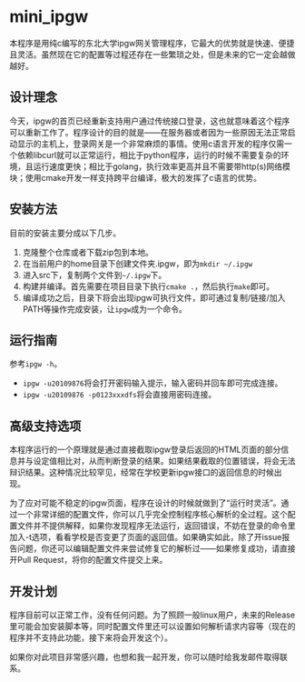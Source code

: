 # mini_ipgw

本程序是用纯c编写的东北大学ipgw网关管理程序，它最大的优势就是快速、便捷且灵活。虽然现在它的配置等过程还存在一些繁琐之处，但是未来的它一定会越做越好。

## 设计理念

今天，ipgw的首页已经重新支持用户通过传统接口登录，这也就意味着这个程序可以重新工作了。程序设计的目的就是——在服务器或者因为一些原因无法正常启动显示的主机上，登录网关是一个非常麻烦的事情。使用c语言开发的程序仅需一个依赖libcurl就可以正常运行，相比于python程序，运行的时候不需要复杂的环境，且运行速度更快；相比于golang，执行效率更高并且不需要带http(s)网络模块；使用cmake开发一样支持跨平台编译，极大的发挥了c语言的优势。

## 安装方法

目前的安装主要分成以下几步。

1. 克隆整个仓库或者下载zip包到本地。
2. 在当前用户的home目录下创建文件夹.ipgw，即为`mkdir ~/.ipgw`
3. 进入src下，复制两个文件到`~/.ipgw`下。
4. 构建并编译。首先需要在项目目录下执行`cmake .`，然后执行`make`即可。
5. 编译成功之后，目录下将会出现ipgw可执行文件，即可通过复制/链接/加入PATH等操作完成安装，让`ipgw`成为一个命令。

## 运行指南

参考`ipgw -h`。

- `ipgw -u20109876`将会打开密码输入提示，输入密码并回车即可完成连接。
- `ipgw -u20109876 -p0123xxxdfs`将会直接用密码连接。

## 高级支持选项

本程序运行的一个原理就是通过直接截取ipgw登录后返回的HTML页面的部分信息并与设定值相比对，从而判断登录的结果。如果结果截取的位置错误，将会无法辩识结果。这种情况比较罕见，经常在学校更新ipgw接口的返回信息的时候出现。

为了应对可能不稳定的ipgw页面，程序在设计的时候就做到了“运行时灵活”。通过一个非常详细的配置文件，你可以几乎完全控制程序核心解析的全过程。这个配置文件并不提供解释，如果你发现程序无法运行，返回错误，不妨在登录的命令里加入-t选项，看看学校是否变更了页面的返回值。如果确实如此，除了开issue报告问题，你还可以编辑配置文件来尝试修复它的解析过——如果修复成功，请直接开Pull Request，将你的配置文件提交上来。

## 开发计划

程序目前可以正常工作，没有任何问题。为了照顾一般linux用户，未来的Release里可能会加安装脚本等，同时配置文件里还可以设置如何解析请求内容等（现在的程序并不支持此功能，接下来将会开发这个）。

如果你对此项目非常感兴趣，也想和我一起开发，你可以随时给我发邮件取得联系。
